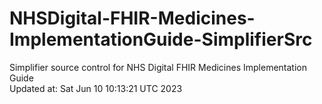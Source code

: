 # NHSDigital-FHIR-Medicines-ImplementationGuide-SimplifierSrc  
Simplifier source control for NHS Digital FHIR Medicines Implementation Guide  
Updated at: Sat Jun 10 10:13:21 UTC 2023

